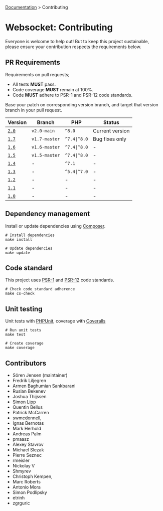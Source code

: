 [Documentation](Index.md) > Contributing

# Websocket: Contributing

Everyone is welcome to help out!
But to keep this project sustainable, please ensure your contribution respects the requirements below.

## PR Requirements

Requirements on pull requests;
* All tests **MUST** pass.
* Code coverage **MUST** remain at 100%.
* Code **MUST** adhere to PSR-1 and PSR-12 code standards.

Base your patch on corresponding version branch, and target that version branch in your pull request.

| Version | Branch | PHP | Status |
| --- | --- | --- | --- |
| [`2.0`](https://github.com/sirn-se/websocket-php/tree/2.0.0) | `v2.0-main` | `^8.0` | Current version |
| [`1.7`](https://github.com/sirn-se/websocket-php/tree/1.7.0) | `v1.7-master` | `^7.4\|^8.0` | Bug fixes only |
| [`1.6`](https://github.com/sirn-se/websocket-php/tree/1.6.0) | `v1.6-master` | `^7.4\|^8.0` | - |
| [`1.5`](https://github.com/sirn-se/websocket-php/tree/1.5.0) | `v1.5-master` | `^7.4\|^8.0` | - |
| [`1.4`](https://github.com/sirn-se/websocket-php/tree/1.4.0) | - | `^7.1` | - |
| [`1.3`](https://github.com/sirn-se/websocket-php/tree/1.3.0) | - | `^5.4\|^7.0` | - |
| [`1.2`](https://github.com/sirn-se/websocket-php/tree/1.2.0) | - | - | - |
| [`1.1`](https://github.com/sirn-se/websocket-php/tree/1.1.0) | - | - | - |
| [`1.0`](https://github.com/sirn-se/websocket-php/tree/1.0.0) | - | - | - |


## Dependency management

Install or update dependencies using [Composer](https://getcomposer.org/).

```
# Install dependencies
make install

# Update dependencies
make update
```

## Code standard

This project uses [PSR-1](https://www.php-fig.org/psr/psr-1/) and [PSR-12](https://www.php-fig.org/psr/psr-12/) code standards.
```
# Check code standard adherence
make cs-check
```

## Unit testing

Unit tests with [PHPUnit](https://phpunit.readthedocs.io/), coverage with [Coveralls](https://github.com/php-coveralls/php-coveralls)
```
# Run unit tests
make test

# Create coverage
make coverage
```

## Contributors

* Sören Jensen (maintainer)
* Fredrik Liljegren
* Armen Baghumian Sankbarani
* Ruslan Bekenev
* Joshua Thijssen
* Simon Lipp
* Quentin Bellus
* Patrick McCarren
* swmcdonnell,
* Ignas Bernotas
* Mark Herhold
* Andreas Palm
* pmaasz
* Alexey Stavrov
* Michael Slezak
* Pierre Seznec
* rmeisler
* Nickolay V
* Shmyrev
* Christoph Kempen,
* Marc Roberts
* Antonio Mora
* Simon Podlipsky
* etrinh
* zgrguric